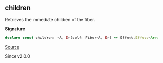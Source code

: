 ## children

Retrieves the immediate children of the fiber.

**Signature**

```ts
declare const children: <A, E>(self: Fiber<A, E>) => Effect.Effect<Array<RuntimeFiber<any, any>>>
```

[Source](https://github.com/Effect-TS/effect/tree/main/packages/effect/src/Fiber.ts#L369)

Since v2.0.0